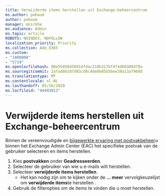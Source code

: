 ```yaml
---
title: Verwijderde items herstellen uit Exchange-beheercentrum
ms.author: pebaum
author: pebaum
manager: mnirkhe
ms.audience: Admin
ms.topic: article
ROBOTS: NOINDEX, NOFOLLOW
localization_priority: Priority
ms.collection: Adm_O365
ms.custom:
- "1800008"
- "5719"
ms.openlocfilehash: 88e55056456014fdac218b317bf4f4d60308478a
ms.sourcegitcommit: 2afad0b107d03cd8c4de0b85b5bee38a13a7960d
ms.translationtype: MT
ms.contentlocale: nl-NL
ms.lasthandoff: 05/26/2020
ms.locfileid: "44493013"
---
```

# <a name="recover-deleted-items-from-exchange-admin-center"></a>Verwijderde items herstellen uit Exchange-beheercentrum

Binnen de vereenvoudigde en [bijgewerkte ervaring met postvakbeheer](https://admin.exchange.microsoft.com/#/mailboxes)u binnen het Exchange Admin Center (EAC) het specifieke postvak van de gebruiker selecteren en items herstellen.

1. Kies **postvakken** onder **Geadresseerden**.
2. Selecteer de gebruiker van wie u e-mails wilt herstellen.
3. Selecteer **verwijderde items herstellen**.
    - Het kan nodig zijn om te kijken onder de **... meer** vervolgkeuzelijst om **verwijderde items**te herstellen .
4. Gebruik de filteropties om de items te vinden die u moet herstellen.
